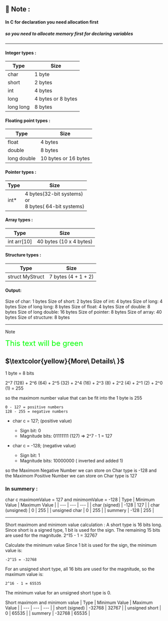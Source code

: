## 🔖 Note :

#### In C for declaration you need allocation first

##### so you need to allocate memory first for declaring variables

---

#### Integer types :

| Type      | Size               |
| --------- | ------------------ |
| char      | 1 byte             |
| short     | 2 bytes            |
| int       | 4 bytes            |
| long      | 4 bytes or 8 bytes |
| long long | 8 bytes            |

#### Floating point types :

| Type        | Size                 |
| ----------- | -------------------- |
| float       | 4 bytes              |
| double      | 8 bytes              |
| long double | 10 bytes or 16 bytes |

#### Pointer types :

| Type  | Size                                                          |
| ----- | ------------------------------------------------------------- |
| int\* | 4 bytes(32-bit systems) <br> or <br> 8 bytes( 64-bit systems) |

#### Array types :

| Type        | Size                    |
| ----------- | ----------------------- |
| int arr[10] | 40 bytes (10 x 4 bytes) |

#### Structure types :

| Type            | Size                |
| --------------- | ------------------- |
| struct MyStruct | 7 bytes (4 + 1 + 2) |

#### Output:

Size of char: 1 bytes
Size of short: 2 bytes
Size of int: 4 bytes
Size of long: 4 bytes
Size of long long: 8 bytes
Size of float: 4 bytes
Size of double: 8 bytes
Size of long double: 16 bytes
Size of pointer: 8 bytes
Size of array: 40 bytes
Size of structure: 8 bytes

---

> [!NOTE]
> <span style="color: #00ff00 ; font-size: x-large ;align : center " > This text will be green</span>

## $\textcolor{yellow}{More\ Details\ }$

1 byte = 8 bits

2^7 (128) + 2^6 (64) + 2^5 (32) + 2^4 (16) + 2^3 (8) + 2^2 (4) + 2^1 (2) + 2^0 (1) = 255

so the maximom number value that can be fit into the 1 byte is 255

    0 - 127 = positive numbers
    128 - 255 = negative numbers

- char c = 127; (positive value)

  - Sign bit: 0
  - Magnitude bits: 01111111 (127) => 2^7 - 1 = 127

- char c = -128; (negative value)
  - Sign bit: 1
  - Magnitude bits: 10000000 ( inverted and added 1)

so the Maximom Negative Number we can store on Char type is -128 and the Maximom Positive Number we can store on Char type is 127

### In summery :

char c maximomValue = 127
and minimomValue = -128
| Type | Minimum Value | Maximum Value |
| --- | --- | --- |
| char (signed) | -128 | 127 | | char (unsigned) | 0 | 255 |
| unsigned char | 0 | 255 |
| summery | -128 | 255 |

---

Short maximom and minimom value calculation :
A short type is 16 bits long.
Since short is a signed type, 1 bit is used for the sign.
The remaining 15 bits are used for the magnitude.
2^15 - 1 = 32767

Calculate the minimum value
Since 1 bit is used for the sign, the minimum value is:

    -2^15 = -32768

For an unsigned short type, all 16 bits are used for the magnitude, so the maximum value is:

    2^16 - 1 = 65535

The minimum value for an unsigned short type is 0.

Short maximom and minimom value
| Type | Minimum Value | Maximum Value |
| --- | --- | --- |
| short (signed) | -32768 | 32767 |
| unsigned short | 0 | 65535 |
| summery | -32768 | 65535 |
